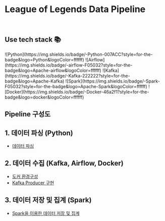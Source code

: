 # League of Legends Data Pipeline
<br />

<h2> Use tech stack 📚 </h2>
![Python](https://img.shields.io/badge/-Python-007ACC?style=for-the-badge&logo=Python&logoColor=ffffff)
![Airflow](https://img.shields.io/badge/-airflow-F05032?style=for-the-badge&logo=Apache-airflow&logoColor=ffffff)
![Kafka](https://img.shields.io/badge/-Kafka-222222?style=for-the-badge&logo=Apache-Kafka)
![Spark](https://img.shields.io/badge/-Spark-F05032?style=for-the-badge&logo=Apache-Spark&logoColor=ffffff)
![Docker](https://img.shields.io/badge/-Docker-46a2f1?style=for-the-badge&logo=docker&logoColor=ffffff)

<br/>

## Pipeline 구성도

## 1. 데이터 파싱 (Python)
- [데이터 파싱](./python/README.md)

## 2. 데이터 수집 (Kafka, Airflow, Docker)
- [도커 환경구성](./docker/README.md)
- [Kafka Producer 구현](./airflow_kafka/README.md)

## 3. 데이터 저장 및 집계 (Spark)
- [Spark을 이용한 데이터 저장 및 집계](./spark/README.md)



